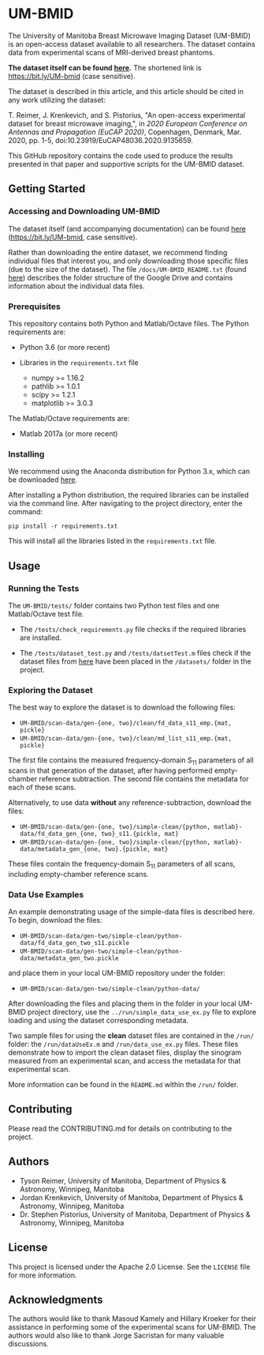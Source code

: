 # UM-BMID

The University of Manitoba Breast Microwave Imaging Dataset (UM-BMID) is
an open-access dataset available to all researchers. The dataset contains
data from experimental scans of MRI-derived breast phantoms.

**The dataset itself can be found [here](https://bit.ly/UM-bmid).** 
The shortened link is https://bit.ly/UM-bmid (case sensitive). 

The dataset is described in this article, and this article should be
cited in any work utilizing the dataset:

T. Reimer, J. Krenkevich, and S. Pistorius, "An open-access experimental
dataset for breast microwave imaging,", in _2020 European Conference on
Antennas and Propagation (EuCAP 2020)_, Copenhagen, Denmark, Mar. 2020,
pp. 1-5, doi:10.23919/EuCAP48036.2020.9135659.

This GitHub repository contains the code used to produce the results
presented in that paper and supportive scripts for the UM-BMID dataset.

## Getting Started

### Accessing and Downloading UM-BMID

The dataset itself (and accompanying documentation) can be found 
[here](https://bit.ly/UM-bmid) (https://bit.ly/UM-bmid, case sensitive).

Rather than downloading the entire dataset, we recommend finding individual
files that interest you, and only downloading those specific files (due to the
size of the dataset). The file `/docs/UM-BMID_README.txt` (found
[here](https://github.com/UManitoba-BMS/UM-BMID/blob/master/docs/UM-BMID_README.txt))
 describes the folder structure of the Google Drive and contains information
about the individual data files.

### Prerequisites

This repository contains both Python and Matlab/Octave files. The Python
 requirements are: 

- Python 3.6 (or more recent) 

- Libraries in the `requirements.txt` file

  - numpy  >= 1.16.2
  - pathlib >= 1.0.1
  - scipy >= 1.2.1
  - matplotlib >= 3.0.3
  
The Matlab/Octave requirements are:

- Matlab 2017a (or more recent) 

### Installing

We recommend using the Anaconda distribution for Python 3.x, which can be
 downloaded [here](https://www.anaconda.com/distribution/).
 
After installing a Python distribution, the required libraries can be
installed via the command line. After navigating to the project directory, 
enter the command:
 
```
pip install -r requirements.txt
```

This will install all the libraries listed in the `requirements.txt` file.


## Usage

### Running the Tests

The `UM-BMID/tests/` folder contains two Python test files and one 
Matlab/Octave test file. 

- The `/tests/check_requirements.py` file checks if the required libraries
 are installed.
 
- The `/tests/dataset_test.py` and `/tests/datsetTest.m` files check if the
 dataset files from 
[here](https://bit.ly/UM-bmid) have been placed in the `/datasets/` folder
in the project. 

### Exploring the Dataset

The best way to explore the dataset is to download the following files:

- `UM-BMID/scan-data/gen-{one, two}/clean/fd_data_s11_emp.{mat, pickle}`
- `UM-BMID/scan-data/gen-{one, two}/clean/md_list_s11_emp.{mat, pickle}`

The first file contains the measured frequency-domain S<sub>11</sub> parameters
of all scans in that generation of the dataset, after having performed 
empty-chamber reference subtraction. The second file contains the metadata
for each of these scans.

Alternatively, to use data **without** any reference-subtraction, 
download the files:

- `UM-BMID/scan-data/gen-{one, two}/simple-clean/{python, matlab}-data/fd_data_gen_{one, two}_s11.{pickle, mat}`
- `UM-BMID/scan-data/gen-{one, two}/simple-clean/{python, matlab}-data/metadata_gen_{one, two}.{pickle, mat}`

These files contain the frequency-domain S<sub>11</sub> parameters of all scans,
including empty-chamber reference scans. 

### Data Use Examples

An example demonstrating usage of the simple-data files is described here. 
To begin, download the files:

- `UM-BMID/scan-data/gen-two/simple-clean/python-data/fd_data_gen_two_s11.pickle`
- `UM-BMID/scan-data/gen-two/simple-clean/python-data/metadata_gen_two.pickle`

and place them in your local UM-BMID repository under the folder:

- `UM-BMID/scan-data/gen-two/simple-clean/python-data/`

After downloading the files and placing them in the folder in your local
UM-BMID project directory, use the `../run/simple_data_use_ex.py` file to
explore loading and using the dataset corresponding metadata.

Two sample files for using the **clean** dataset files are contained
in the `/run/` folder: the `/run/dataUseEx.m` and `/run/data_use_ex.py` files.
These files demonstrate how to import the clean dataset files, display
the sinogram measured from an experimental scan, and access the metadata for
that experimental scan.

More information can be found in the `README.md` within the `/run/` folder.  


## Contributing

Please read the CONTRIBUTING.md for details on contributing to the project.

## Authors

- Tyson Reimer, University of Manitoba, Department of Physics
 & Astronomy, Winnipeg, Manitoba
- Jordan Krenkevich, University of Manitoba, Department of Physics
 & Astronomy, Winnipeg, Manitoba
- Dr. Stephen Pistorius, University of Manitoba, Department of Physics
 & Astronomy, Winnipeg, Manitoba

## License

This project is licensed under the Apache 2.0 License. See the `LICENSE` file
 for more information.

## Acknowledgments

The authors would like to thank Masoud Kamely and Hillary Kroeker for their
assistance in performing some of the experimental scans for UM-BMID. The
authors would also like to thank Jorge Sacristan for many valuable
discussions.


